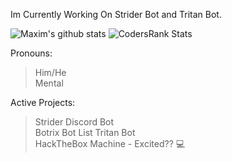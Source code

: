 Im Currently Working On Strider Bot and Tritan Bot.

![Maxim's github stats](https://github-readme-stats.vercel.app/api?username=MaximKing1&count_private=true&show_icons=true&theme=vue-dark)
![CodersRank Stats]("https://cr-skills-chart-widget.azurewebsites.net/api/api?username=Maxim_King1&skills=JavaScript,TypeScript&show-other-skills=true)

Pronouns:
> Him/He<br>
> Mental

Active Projects:
> Strider Discord Bot<br>
> Botrix Bot List
> Tritan Bot<br>
> HackTheBox Machine - Excited?? 💻
